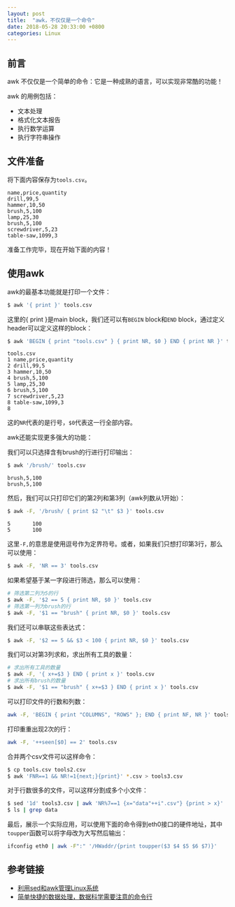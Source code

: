 ```yaml
---
layout: post
title:  "awk，不仅仅是一个命令"
date: 2018-05-28 20:33:00 +0800
categories: Linux
---
```


## 前言
awk 不仅仅是一个简单的命令：它是一种成熟的语言，可以实现非常酷的功能！

awk 的用例包括：
* 文本处理
* 格式化文本报告
* 执行数学运算
* 执行字符串操作

## 文件准备
将下面内容保存为`tools.csv`。
```
name,price,quantity
drill,99,5
hammer,10,50
brush,5,100
lamp,25,30
brush,5,100
screwdriver,5,23
table-saw,1099,3
```
准备工作完毕，现在开始下面的内容！

## 使用awk
awk的最基本功能就是打印一个文件：
```bash
$ awk '{ print }' tools.csv
```
这里的{ print }是main block，我们还可以有`BEGIN` block和`END` block，通过定义header可以定义这样的block：
```bash
$ awk 'BEGIN { print "tools.csv" } { print NR, $0 } END { print NR }' tools.csv
```
```
tools.csv
1 name,price,quantity
2 drill,99,5
3 hammer,10,50
4 brush,5,100
5 lamp,25,30
6 brush,5,100
7 screwdriver,5,23
8 table-saw,1099,3
8
```
这的`NR`代表的是行号，`$0`代表这一行全部内容。

awk还能实现更多强大的功能：

我们可以只选择含有brush的行进行打印输出：
```bash
$ awk '/brush/' tools.csv
```
```
brush,5,100
brush,5,100
```
然后，我们可以只打印它们的第2列和第3列（awk列数从1开始）：
```bash
$ awk -F, '/brush/ { print $2 "\t" $3 }' tools.csv
```
```
5       100
5       100
```
这里`-F,`的意思是使用逗号作为定界符号。或者，如果我们只想打印第3行，那么可以使用：
```bash
$ awk -F, 'NR == 3' tools.csv
```
如果希望基于某一字段进行筛选，那么可以使用：
```bash
# 筛选第二列为5的行
$ awk -F, '$2 == 5 { print NR, $0 }' tools.csv
# 筛选第一列为brush的行
$ awk -F, '$1 == "brush" { print NR, $0 }' tools.csv
```
我们还可以串联这些表达式：
```bash
$ awk -F, '$2 == 5 && $3 < 100 { print NR, $0 }' tools.csv
```
我们可以对第3列求和，求出所有工具的数量：
```bash
# 求出所有工具的数量
$ awk -F, '{ x+=$3 } END { print x }' tools.csv
# 求出所有brush的数量
$ awk -F, '$1 == "brush" { x+=$3 } END { print x }' tools.csv
```
可以打印文件的行数和列数：
```bash
awk -F, 'BEGIN { print "COLUMNS", "ROWS" }; END { print NF, NR }' tools.csv
```
打印重重出现2次的行：
```bash
awk -F, '++seen[$0] == 2' tools.csv
```
合并两个csv文件可以这样命令：
```bash
$ cp tools.csv tools2.csv
$ awk 'FNR==1 && NR!=1{next;}{print}' *.csv > tools3.csv
```
对于行数很多的文件，可以这样分割成多个小文件：
```bash
$ sed '1d' tools3.csv | awk 'NR%7==1 {x="data"++i".csv"} {print > x}'
$ ls | grep data
```
最后，展示一个实际应用，可以使用下面的命令得到eth0接口的硬件地址，其中`toupper`函数可以将字母改为大写然后输出：
```bash
ifconfig eth0 | awk -F":" '/HWaddr/{print toupper($3 $4 $5 $6 $7)}'
```

## 参考链接
* [利用sed和awk管理Linux系统](https://www.bilibili.com/video/av9273402)
* [简单快捷的数据处理，数据科学需要注意的命令行](https://mp.weixin.qq.com/s/o1vuL3RrWz9tyUPguZeSWA)
